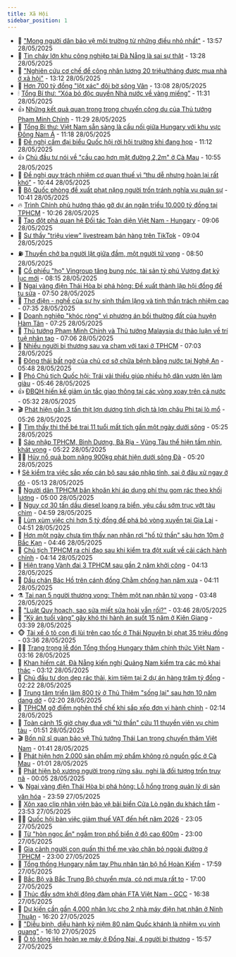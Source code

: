 ```yaml
---
title: Xã Hội
sidebar_position: 1
---
```


<!-- dantri-xa-hoi:START -->
- 🫣 [&quot;Mong người dân bảo vệ môi trường từ những điều nhỏ nhất&quot;](https://dantri.com.vn/xa-hoi/mong-nguoi-dan-bao-ve-moi-truong-tu-nhung-dieu-nho-nhat-20250528193500215.htm) - 13:57 28/05/2025
- 💼 [Tin cháy lớn khu công nghiệp tại Đà Nẵng là sai sự thật](https://dantri.com.vn/xa-hoi/tin-chay-lon-khu-cong-nghiep-tai-da-nang-la-sai-su-that-20250528200729691.htm) - 13:28 28/05/2025
- 🎊 [&quot;Nghiên cứu cơ chế để công nhân lương 20 triệu/tháng được mua nhà ở xã hội&quot;](https://dantri.com.vn/xa-hoi/nghien-cuu-co-che-de-cong-nhan-luong-20-trieuthang-duoc-mua-nha-o-xa-hoi-20250528192111078.htm) - 13:12 28/05/2025
- 🙉 [Hơn 700 tỷ đồng &quot;lột xác&quot; đôi bờ sông Vân](https://dantri.com.vn/xa-hoi/hon-700-ty-dong-lot-xac-doi-bo-song-van-20250528185814893.htm) - 13:08 28/05/2025
- 🕯 [Tổng Bí thư: “Xóa bỏ độc quyền Nhà nước về vàng miếng”](https://dantri.com.vn/xa-hoi/tong-bi-thu-xoa-bo-doc-quyen-nha-nuoc-ve-vang-mieng-20250528182701616.htm) - 11:31 28/05/2025
- 👍 [Những kết quả quan trọng trong chuyến công du của Thủ tướng Phạm Minh Chính](https://dantri.com.vn/xa-hoi/nhung-ket-qua-quan-trong-trong-chuyen-cong-du-cua-thu-tuong-pham-minh-chinh-20250528181506095.htm) - 11:29 28/05/2025
- 🤖 [Tổng Bí thư: Việt Nam sẵn sàng là cầu nối giữa Hungary với khu vực Đông Nam Á](https://dantri.com.vn/xa-hoi/tong-bi-thu-viet-nam-san-sang-la-cau-noi-giua-hungary-voi-khu-vuc-dong-nam-a-20250528181711660.htm) - 11:18 28/05/2025
- 🙉 [Đề nghị cấm đại biểu Quốc hội rời hội trường khi đang họp](https://dantri.com.vn/xa-hoi/de-nghi-cam-dai-bieu-quoc-hoi-roi-hoi-truong-khi-dang-hop-20250528180702149.htm) - 11:12 28/05/2025
- 👍 [Chủ đầu tư nói về &quot;cầu cao hơn mặt đường 2,2m&quot; ở Cà Mau](https://dantri.com.vn/xa-hoi/chu-dau-tu-noi-ve-cau-cao-hon-mat-duong-22m-o-ca-mau-20250528140450815.htm) - 10:55 28/05/2025
- 🗽 [Đề nghị quy trách nhiệm cơ quan thuế vì “thu dễ nhưng hoàn lại rất khó”](https://dantri.com.vn/xa-hoi/de-nghi-quy-trach-nhiem-co-quan-thue-vi-thu-de-nhung-hoan-lai-rat-kho-20250528173308847.htm) - 10:44 28/05/2025
- 🗽 [Bộ Quốc phòng đề xuất phạt nặng người trốn tránh nghĩa vụ quân sự](https://dantri.com.vn/xa-hoi/bo-quoc-phong-de-xuat-phat-nang-nguoi-tron-tranh-nghia-vu-quan-su-20250528171121496.htm) - 10:41 28/05/2025
- 🔥 [Trình Chính phủ hướng tháo gỡ dự án ngăn triều 10.000 tỷ đồng tại TPHCM](https://dantri.com.vn/xa-hoi/trinh-chinh-phu-huong-thao-go-du-an-ngan-trieu-10000-ty-dong-tai-tphcm-20250528162232425.htm) - 10:26 28/05/2025
- 🦒 [Tạo đột phá quan hệ Đối tác Toàn diện Việt Nam - Hungary](https://dantri.com.vn/xa-hoi/tao-dot-pha-quan-he-doi-tac-toan-dien-viet-nam-hungary-20250528152119430.htm) - 09:06 28/05/2025
- 🧐 [Sư thầy &quot;triệu view&quot; livestream bán hàng trên TikTok](https://dantri.com.vn/xa-hoi/su-thay-trieu-view-livestream-ban-hang-tren-tiktok-20250528145710399.htm) - 09:04 28/05/2025
- ⛽️ [Thuyền chở ba người lật giữa đầm, một người tử vong](https://dantri.com.vn/xa-hoi/thuyen-cho-ba-nguoi-lat-giua-dam-mot-nguoi-tu-vong-20250528151607741.htm) - 08:50 28/05/2025
- 🚀 [Cổ phiếu &quot;họ&quot; Vingroup tăng bung nóc, tài sản tỷ phú Vượng đạt kỷ lục mới](https://dantri.com.vn/kinh-doanh/co-phieu-ho-vingroup-tang-bung-noc-tai-san-ty-phu-vuong-dat-ky-luc-moi-20250528151317877.htm) - 08:15 28/05/2025
- 🦒 [Ngai vàng điện Thái Hòa bị phá hỏng: Đề xuất thành lập hội đồng để tu sửa](https://dantri.com.vn/xa-hoi/ngai-vang-dien-thai-hoa-bi-pha-hong-de-xuat-thanh-lap-hoi-dong-de-tu-sua-20250528142854154.htm) - 07:50 28/05/2025
- 🦅 [Thợ điện - nghề của sự hy sinh thầm lặng và tinh thần trách nhiệm cao](https://dantri.com.vn/xa-hoi/tho-dien-nghe-cua-su-hy-sinh-tham-lang-va-tinh-than-trach-nhiem-cao-20250528135709604.htm) - 07:35 28/05/2025
- 🚀 [Doanh nghiệp &quot;khóc ròng&quot; vì phương án bồi thường đất của huyện Hàm Tân](https://dantri.com.vn/xa-hoi/doanh-nghiep-khoc-rong-vi-phuong-an-boi-thuong-dat-cua-huyen-ham-tan-20250527212500326.htm) - 07:25 28/05/2025
- 🦅 [Thủ tướng Phạm Minh Chính và Thủ tướng Malaysia dự thảo luận về trí tuệ nhân tạo](https://dantri.com.vn/xa-hoi/thu-tuong-pham-minh-chinh-va-thu-tuong-malaysia-du-thao-luan-ve-tri-tue-nhan-tao-20250528140634620.htm) - 07:06 28/05/2025
- 🤠 [Nhiều người bị thương sau va chạm với taxi ở TPHCM](https://dantri.com.vn/xa-hoi/nhieu-nguoi-bi-thuong-sau-va-cham-voi-taxi-o-tphcm-20250528134810775.htm) - 07:03 28/05/2025
- 💄 [Động thái bất ngờ của chủ cơ sở chữa bệnh bằng nước tại Nghệ An](https://dantri.com.vn/xa-hoi/dong-thai-bat-ngo-cua-chu-co-so-chua-benh-bang-nuoc-tai-nghe-an-20250528105715319.htm) - 05:48 28/05/2025
- 🥷 [Phó Chủ tịch Quốc hội: Trái vải thiều giúp nhiều hộ dân vươn lên làm giàu](https://dantri.com.vn/xa-hoi/pho-chu-tich-quoc-hoi-trai-vai-thieu-giup-nhieu-ho-dan-vuon-len-lam-giau-20250528120319953.htm) - 05:46 28/05/2025
- 👍 [ĐBQH hiến kế giảm ùn tắc giao thông tại các vòng xoay trên cả nước](https://dantri.com.vn/xa-hoi/dbqh-hien-ke-giam-un-tac-giao-thong-tai-cac-vong-xoay-tren-ca-nuoc-20250528121952890.htm) - 05:32 28/05/2025
- 🎬 [Phát hiện gần 3 tấn thịt lợn dương tính dịch tả lợn châu Phi tại lò mổ](https://dantri.com.vn/xa-hoi/phat-hien-gan-3-tan-thit-lon-duong-tinh-dich-ta-lon-chau-phi-tai-lo-mo-20250528120729466.htm) - 05:26 28/05/2025
- 🦒 [Tìm thấy thi thể bé trai 11 tuổi mất tích gần một ngày dưới sông](https://dantri.com.vn/xa-hoi/tim-thay-thi-the-be-trai-11-tuoi-mat-tich-gan-mot-ngay-duoi-song-20250528101833538.htm) - 05:25 28/05/2025
- 🌊 [Sáp nhập TPHCM, Bình Dương, Bà Rịa - Vũng Tàu thể hiện tầm nhìn, khát vọng](https://dantri.com.vn/xa-hoi/sap-nhap-tphcm-binh-duong-ba-ria-vung-tau-the-hien-tam-nhin-khat-vong-20250528113508496.htm) - 05:22 28/05/2025
- 🧑‍💻 [Hủy nổ quả bom nặng 900kg phát hiện dưới sông Đà](https://dantri.com.vn/xa-hoi/huy-no-qua-bom-nang-900kg-phat-hien-duoi-song-da-20250528121202091.htm) - 05:20 28/05/2025
- 🕴 [Sẽ kiểm tra việc sắp xếp cán bộ sau sáp nhập tỉnh, sai ở đâu xử ngay ở đó](https://dantri.com.vn/xa-hoi/se-kiem-tra-viec-sap-xep-can-bo-sau-sap-nhap-tinh-sai-o-dau-xu-ngay-o-do-20250528120606035.htm) - 05:13 28/05/2025
- 🤔 [Người dân TPHCM băn khoăn khi áp dụng phí thu gom rác theo khối lượng](https://dantri.com.vn/xa-hoi/nguoi-dan-tphcm-ban-khoan-khi-ap-dung-phi-thu-gom-rac-theo-khoi-luong-20250523093114614.htm) - 05:00 28/05/2025
- 💄 [Nguy cơ 30 tấn dầu diesel loang ra biển, yêu cầu sớm trục vớt tàu chìm](https://dantri.com.vn/xa-hoi/nguy-co-30-tan-dau-diesel-loang-ra-bien-yeu-cau-som-truc-vot-tau-chim-20250528113800745.htm) - 04:59 28/05/2025
- 🧠 [Lùm xùm việc chi hơn 5 tỷ đồng để phá bỏ vòng xuyến tại Gia Lai](https://dantri.com.vn/xa-hoi/lum-xum-viec-chi-hon-5-ty-dong-de-pha-bo-vong-xuyen-tai-gia-lai-20250526173231624.htm) - 04:51 28/05/2025
- 🦣 [Hơn một ngày chưa tìm thấy nạn nhân rơi &quot;hố tử thần&quot; sâu hơn 10m ở Bắc Kạn](https://dantri.com.vn/xa-hoi/hon-mot-ngay-chua-tim-thay-nan-nhan-roi-ho-tu-than-sau-hon-10m-o-bac-kan-20250528113634117.htm) - 04:46 28/05/2025
- 💫 [Chủ tịch TPHCM ra chỉ đạo sau khi kiểm tra đột xuất về cải cách hành chính](https://dantri.com.vn/xa-hoi/chu-tich-tphcm-ra-chi-dao-sau-khi-kiem-tra-dot-xuat-ve-cai-cach-hanh-chinh-20250528103155246.htm) - 04:14 28/05/2025
- 🚀 [Hiện trạng Vành đai 3 TPHCM sau gần 2 năm khởi công](https://dantri.com.vn/xa-hoi/hien-trang-vanh-dai-3-tphcm-sau-gan-2-nam-khoi-cong-20250525210550032.htm) - 04:13 28/05/2025
- 🤔 [Dấu chân Bác Hồ trên cánh đồng Chằm chống hạn năm xưa](https://dantri.com.vn/xa-hoi/dau-chan-bac-ho-tren-canh-dong-cham-chong-han-nam-xua-20250528102750266.htm) - 04:11 28/05/2025
- ⚗️ [Tai nạn 5 người thương vong: Thêm một nạn nhân tử vong](https://dantri.com.vn/xa-hoi/tai-nan-5-nguoi-thuong-vong-them-mot-nan-nhan-tu-vong-20250528101113877.htm) - 03:48 28/05/2025
- 🫶 [&quot;Luật Quy hoạch, sao sửa miết sửa hoài vẫn rối?&quot;](https://dantri.com.vn/xa-hoi/luat-quy-hoach-sao-sua-miet-sua-hoai-van-roi-20250528103544411.htm) - 03:46 28/05/2025
- 🌮 [“Kỳ án tuổi vàng” gây khó thi hành án suốt 15 năm ở Kiên Giang](https://dantri.com.vn/xa-hoi/ky-an-tuoi-vang-gay-kho-thi-hanh-an-suot-15-nam-o-kien-giang-20250528102809056.htm) - 03:39 28/05/2025
- 🐵 [Tài xế ô tô con đi lùi trên cao tốc ở Thái Nguyên bị phạt 35 triệu đồng](https://dantri.com.vn/xa-hoi/tai-xe-o-to-con-di-lui-tren-cao-toc-o-thai-nguyen-bi-phat-35-trieu-dong-20250528103416259.htm) - 03:36 28/05/2025
- 🧑‍🏫 [Trang trọng lễ đón Tổng thống Hungary thăm chính thức Việt Nam](https://dantri.com.vn/xa-hoi/trang-trong-le-don-tong-thong-hungary-tham-chinh-thuc-viet-nam-20250527141650360.htm) - 03:16 28/05/2025
- 💫 [Khan hiếm cát, Đà Nẵng kiến nghị Quảng Nam kiểm tra các mỏ khai thác](https://dantri.com.vn/xa-hoi/khan-hiem-cat-da-nang-kien-nghi-quang-nam-kiem-tra-cac-mo-khai-thac-20250526215602690.htm) - 03:12 28/05/2025
- 🦩 [Chủ đầu tư dọn dẹp rác thải, kim tiêm tại 2 dự án hàng trăm tỷ đồng](https://dantri.com.vn/xa-hoi/chu-dau-tu-don-dep-rac-thai-kim-tiem-tai-2-du-an-hang-tram-ty-dong-20250528090310755.htm) - 02:22 28/05/2025
- 🦄 [Trung tâm triển lãm 800 tỷ ở Thủ Thiêm &quot;sống lại&quot; sau hơn 10 năm dang dở](https://dantri.com.vn/xa-hoi/trung-tam-trien-lam-800-ty-o-thu-thiem-song-lai-sau-hon-10-nam-dang-do-20250526192420167.htm) - 02:20 28/05/2025
- 💂 [TPHCM gỡ điểm nghẽn thể chế khi sắp xếp đơn vị hành chính](https://dantri.com.vn/xa-hoi/tphcm-go-diem-nghen-the-che-khi-sap-xep-don-vi-hanh-chinh-20250527203826211.htm) - 02:14 28/05/2025
- 💄 [Toàn cảnh 15 giờ chạy đua với &quot;tử thần&quot; cứu 11 thuyền viên vụ chìm tàu](https://dantri.com.vn/xa-hoi/toan-canh-15-gio-chay-dua-voi-tu-than-cuu-11-thuyen-vien-vu-chim-tau-20250528081418868.htm) - 01:51 28/05/2025
- 🎬 [Bốn nữ sĩ quan bảo vệ Thủ tướng Thái Lan trong chuyến thăm Việt Nam](https://dantri.com.vn/xa-hoi/bon-nu-si-quan-bao-ve-thu-tuong-thai-lan-trong-chuyen-tham-viet-nam-20250528080920638.htm) - 01:41 28/05/2025
- 👀 [Phát hiện hơn 2.000 sản phẩm mỹ phẩm không rõ nguồn gốc ở Cà Mau](https://dantri.com.vn/xa-hoi/phat-hien-hon-2000-san-pham-my-pham-khong-ro-nguon-goc-o-ca-mau-20250528014254971.htm) - 01:01 28/05/2025
- 💃 [Phát hiện bộ xương người trong rừng sâu, nghi là đối tượng trốn truy nã](https://dantri.com.vn/xa-hoi/phat-hien-bo-xuong-nguoi-trong-rung-sau-nghi-la-doi-tuong-tron-truy-na-20250528062813741.htm) - 00:05 28/05/2025
- 🪜 [Ngai vàng điện Thái Hòa bị phá hỏng: Lỗ hổng trong quản lý di sản văn hóa](https://dantri.com.vn/xa-hoi/ngai-vang-dien-thai-hoa-bi-pha-hong-lo-hong-trong-quan-ly-di-san-van-hoa-20250527175615314.htm) - 23:59 27/05/2025
- 📝 [Xôn xao clip nhân viên bảo vệ bãi biển Cửa Lò ngăn du khách tắm](https://dantri.com.vn/xa-hoi/xon-xao-clip-nhan-vien-bao-ve-bai-bien-cua-lo-ngan-du-khach-tam-20250527224929592.htm) - 23:53 27/05/2025
- 🧑‍💻 [Quốc hội bàn việc giảm thuế VAT đến hết năm 2026](https://dantri.com.vn/xa-hoi/quoc-hoi-ban-viec-giam-thue-vat-den-het-nam-2026-20250527172753388.htm) - 23:05 27/05/2025
- 👺 [Từ &quot;hòn ngọc ẩn&quot; ngắm trọn phố biển ở độ cao 600m](https://dantri.com.vn/xa-hoi/tu-hon-ngoc-an-ngam-tron-pho-bien-o-do-cao-600m-20250524224323565.htm) - 23:00 27/05/2025
- 🌮 [Gia cảnh người con quấn thi thể mẹ vào chăn bỏ ngoài đường ở TPHCM](https://dantri.com.vn/xa-hoi/gia-canh-nguoi-con-quan-thi-the-me-vao-chan-bo-ngoai-duong-o-tphcm-20250527164911626.htm) - 23:00 27/05/2025
- 🤭 [Tổng thống Hungary nắm tay Phu nhân tản bộ hồ Hoàn Kiếm](https://dantri.com.vn/xa-hoi/tong-thong-hungary-nam-tay-phu-nhan-tan-bo-ho-hoan-kiem-20250527223734265.htm) - 17:59 27/05/2025
- 💪 [Bắc Bộ và Bắc Trung Bộ chuyển mưa, có nơi mưa rất to](https://dantri.com.vn/xa-hoi/bac-bo-va-bac-trung-bo-chuyen-mua-co-noi-mua-rat-to-20250527190258529.htm) - 17:00 27/05/2025
- 🧰 [Thúc đẩy sớm khởi động đàm phán FTA Việt Nam - GCC](https://dantri.com.vn/xa-hoi/thuc-day-som-khoi-dong-dam-phan-fta-viet-nam-gcc-20250527233724929.htm) - 16:38 27/05/2025
- 🤡 [Dự kiến cần gần 4.000 nhân lực cho 2 nhà máy điện hạt nhân ở Ninh Thuận](https://dantri.com.vn/xa-hoi/du-kien-can-gan-4000-nhan-luc-cho-2-nha-may-dien-hat-nhan-o-ninh-thuan-20250527231617467.htm) - 16:20 27/05/2025
- 🦆 [&quot;Diễu binh, diễu hành kỷ niệm 80 năm Quốc khánh là nhiệm vụ vinh quang&quot;](https://dantri.com.vn/xa-hoi/dieu-binh-dieu-hanh-ky-niem-80-nam-quoc-khanh-la-nhiem-vu-vinh-quang-20250527230102125.htm) - 16:10 27/05/2025
- 🦍 [Ô tô tông liên hoàn xe máy ở Đồng Nai, 4 người bị thương](https://dantri.com.vn/xa-hoi/o-to-tong-lien-hoan-xe-may-o-dong-nai-4-nguoi-bi-thuong-20250527224621206.htm) - 15:57 27/05/2025<!-- dantri-xa-hoi:END -->
